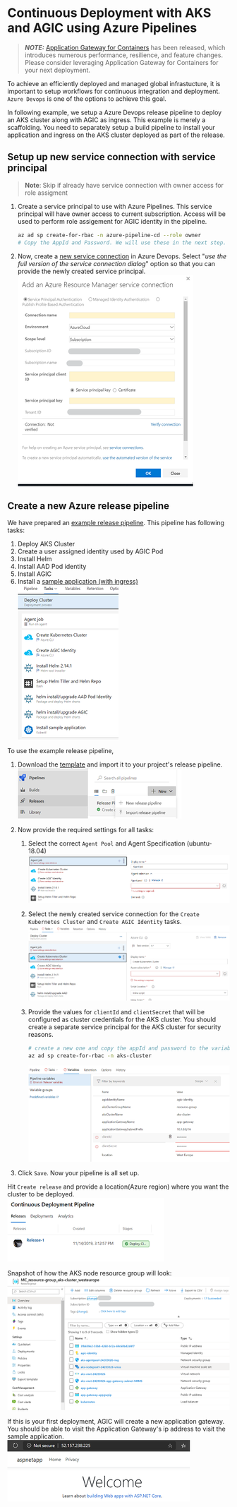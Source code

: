 # Continuous Deployment with AKS and AGIC using Azure Pipelines

> **_NOTE:_** [Application Gateway for Containers](https://aka.ms/agc) has been released, which introduces numerous performance, resilience, and feature changes. Please consider leveraging Application Gateway for Containers for your next deployment.

To achieve an efficiently deployed and managed global infrastucture, it is important to setup workflows for continuous integration and deployment. `Azure Devops` is one of the options to achieve this goal.

In following example, we setup a Azure Devops release pipeline to deploy an AKS cluster along with AGIC as ingress. This example is merely a scaffolding. You need to separately setup a build pipeline to install your application and ingress on the AKS cluster deployed as part of the release.

## Setup up new service connection with service principal

> **Note**: Skip if already have service connection with owner access for role assigment

1. Create a service principal to use with Azure Pipelines. This service principal will have owner access to current subscription. Access will be used to perform role assigement for AGIC identity in the pipeline.

    ```bash
    az ad sp create-for-rbac -n azure-pipeline-cd --role owner
    # Copy the AppId and Password. We will use these in the next step.
    ```

1. Now, create a [new service connection](https://docs.microsoft.com/en-us/azure/devops/pipelines/library/service-endpoints?view=azure-devops&tabs=yaml#create-a-service-connection) in Azure Devops. Select "_use the full version of the service connection dialog_" option so that you can provide the newly created service principal.
![Add Service Connection page](../images/pipeline-service-connection.png)

## Create a new Azure release pipeline

We have prepared an [example release pipeline](./continuous-deployment-pipeline.json). This pipeline has following tasks:

1. Deploy AKS Cluster
1. Create a user assigned identity used by AGIC Pod
1. Install Helm
1. Install AAD Pod identity
1. Install AGIC
1. Install a [sample application (with ingress)](https://raw.githubusercontent.com/Azure/application-gateway-kubernetes-ingress/aksgupta/cd/docs/examples/aspnetapp.yaml)  
![workflows](../images/pipeline-task.png)

To use the example release pipeline,

1. Download the [template](./continuous-deployment-pipeline.json) and import it to your project's release pipeline.
![import pipeline](../images/pipeline-import.png)
1. Now provide the required settings for all tasks:
    1. Select the correct `Agent Pool` and Agent Specification (ubuntu-18.04)
    ![import pipeline](../images/pipeline-settings.png)
    1. Select the newly created service connection for the `Create Kubernetes Cluster` and `Create AGIC Identity` tasks.
    ![import pipeline](../images/pipeline-set-connection.png)
    1. Provide the values for `clientId` and `clientSecret` that will be configured as cluster credentials for the AKS cluster. You should create a separate service principal for the AKS cluster for security reasons.

        ```bash
        # create a new one and copy the appId and password to the variable section in the pipeline
        az ad sp create-for-rbac -n aks-cluster
        ```

        ![import pipeline](../images/pipeline-variable.png)

1. Click `Save`. Now your pipeline is all set up.

Hit `Create release` and provide a location(Azure region) where you want the cluster to be deployed.  
![import pipeline](../images/pipeline-success.png)

Snapshot of how the AKS node resource group will look:  
![import pipeline](../images/pipeline-resource.png)

If this is your first deployment, AGIC will create a new application gateway. You should be able to visit the Application Gateway's ip address to visit the sample application.  
![import pipeline](../images/pipeline-app.png)
